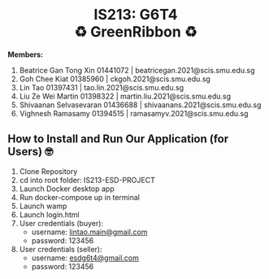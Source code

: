 <div align="center"> 
    <a href="#"></a>
        <img alt="" src="" style="background-color: #E3F2FD; width='10px' height='10px'"/>
    </a>
    <h1>
    IS213: G6T4
    <br>
    ♻️ GreenRibbon ♻️
    </h1>
</div>

**Members:**
<ol>

<li> Beatrice Gan Tong Xin 01441072 | beatricegan.2021@scis.smu.edu.sg </li>

<li> Goh Chee Kiat 01385960 | ckgoh.2021@scis.smu.edu.sg </li>

<li> Lin Tao 01397431 | tao.lin.2021@scis.smu.edu.sg </li>

<li> Liu Ze Wei Martin 01398322 | martin.liu.2021@scis.smu.edu.sg </li>

<li> Shivaanan Selvasevaran 01436688 | shivaanans.2021@scis.smu.edu.sg </li>

<li> Vighnesh Ramasamy 01394515 | ramasamyv.2021@scis.smu.edu.sg </li>

</ol>
<!-- 
## Project Overview 🎯 ## -->


## How to Install and Run Our Application (for Users) 🤓 ##
1. Clone Repository
2. cd into root folder: IS213-ESD-PROJECT
3. Launch Docker desktop app
4. Run docker-compose up in terminal
5. Launch wamp
6. Launch login.html
7. User credentials (buyer):
    - username: lintao.main@gmail.com
    - password: 123456
8. User credentials (seller):
    - username: esdg6t4@gmail.com
    - password: 123456